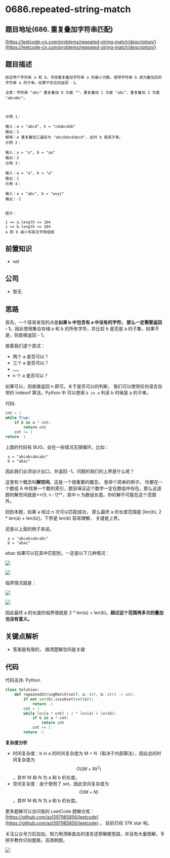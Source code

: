 # 0686.repeated-string-match

## 题目地址\(686. 重复叠加字符串匹配\)

[https://leetcode-cn.com/problems/repeated-string-match/description/](https://leetcode-cn.com/problems/repeated-string-match/description/)

## 题目描述

```text
给定两个字符串 a 和 b，寻找重复叠加字符串 a 的最小次数，使得字符串 b 成为叠加后的字符串 a 的子串，如果不存在则返回 -1。

注意：字符串 "abc" 重复叠加 0 次是 ""，重复叠加 1 次是 "abc"，重复叠加 2 次是 "abcabc"。



示例 1：

输入：a = "abcd", b = "cdabcdab"
输出：3
解释：a 重复叠加三遍后为 "abcdabcdabcd", 此时 b 是其子串。
示例 2：

输入：a = "a", b = "aa"
输出：2
示例 3：

输入：a = "a", b = "a"
输出：1
示例 4：

输入：a = "abc", b = "wxyz"
输出：-1


提示：

1 <= a.length <= 104
1 <= b.length <= 104
a 和 b 由小写英文字母组成
```

## 前置知识

* set

## 公司

* 暂无

## 思路

首先，一个容易发现的点是**如果 b 中包含有 a 中没有的字符， 那么一定需要返回 - 1**。因此使用集合存储 a 和 b 的所有字符，并比较 b 是否是 a 的子集，如果不是，则直接返回 - 1。

接着我们逐个尝试：

* 两个 a 是否可以？
* 三个 a 是否可以？
* 。。。
* n 个 a 是否可以？

如果可以，则直接返回 n 即可。关于是否可以的判断， 我们可以使用任何语言自带的 indexof 算法，Python 中 可以使用 `b in a` 判读 b 时候是 a 的子串。

代码:

```python
cnt = 1
while True:
    if b in a * cnt:
        return cnt
    cnt += 1
return -1
```

上面的代码有 BUG，会在一些情况无限循环。比如：

```text
 a = "abcabcabcabc"
 b = "abac"
```

因此我们必须设计出口，并返回 -1。问题的我们的上界是什么呢？

这里有个概念叫**解空间**。这是一个很重要的概念。 我举个简单的例子。 你要在一个数组 A 中找某一个数的索引，题目保证这个数字一定在数组中存在。那么这道题的解空间就是**\[0, n -1\]**，其中 n 为数组长度。你的解不可能在这个范围外。

回到本题，如果 a 经过 n 次可以匹配成功， 那么最终 a 的长度范围是 \[len\(b\), 2 \* len\(a\) + len\(b\)\]，下界是 len\(b\) 容易理解， 关键是上界。

还是以上面的例子来说。

```text
 a = "abcabcabcabc"
 b = "abac"
```

abac 如果可以在其中匹配到，一定是以下几种情况：

![](https://tva1.sinaimg.cn/large/0081Kckwly1gk5a36n5qqj310106s0t6.jpg)

![](https://tva1.sinaimg.cn/large/0081Kckwly1gk5a4md3eyj30xv04y74n.jpg)

临界情况就是：

![](https://tva1.sinaimg.cn/large/0081Kckwly1gk5ah357i0j30wx07v754.jpg)

![](https://tva1.sinaimg.cn/large/0081Kckwly1gk5aft6jkhj308c03faa3.jpg)

因此最终 a 的长度的临界值就是 2 \* len\(a\) + len\(b\)。**超过这个范围再多次的叠加也没有意义。**

## 关键点解析

* 答案是有限的， 搞清楚解空间是关键

## 代码

代码支持: Python

```python
class Solution:
    def repeatedStringMatch(self, a: str, b: str) -> int:
        if not set(b).issubset(set(a)):
            return -1
        cnt = 1
        while len(a * cnt) < 2 * len(a) + len(b):
            if b in a * cnt:
                return cnt
            cnt += 1
        return -1
```

**复杂度分析**

* 时间复杂度：b in a 的时间复杂度为 M + N（取决于内部算法），因此总的时间复杂度为 $$O((M + N) ^ 2)$$，其中 M 和 N 为 a 和 b 的长度。
* 空间复杂度：由于使用了 set，因此空间复杂度为 $$O(M +N)$$，其中 M 和 N 为 a 和 b 的长度。

更多题解可以访问我的 LeetCode 题解仓库：[https://github.com/azl397985856/leetcode](https://github.com/azl397985856/leetcode) 。 目前已经 37K star 啦。

关注公众号力扣加加，努力用清晰直白的语言还原解题思路，并且有大量图解，手把手教你识别套路，高效刷题。

![](https://tva1.sinaimg.cn/large/007S8ZIlly1ghlud0qh2oj30p00dwt9t.jpg)

